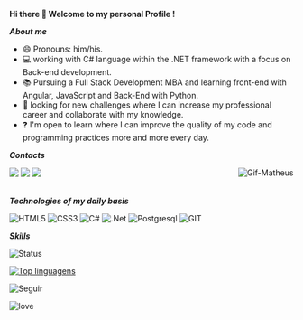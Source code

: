 <b> Hi there 👋 Welcome to my personal Profile ! </b>

<b><i>About me</i></b>
- 😄 Pronouns: him/his.
- 💻 working with C# language within the .NET framework with a focus on Back-end development.
- 📚 Pursuing a Full Stack Development MBA and learning front-end with Angular, JavaScript and Back-End with Python.
- 👯 looking for new challenges where I can increase my professional career and collaborate with my knowledge.
- ❓ I'm open to learn where I can improve the quality of my code and programming practices more and more every day.

<!-- links -->
<b><i>Contacts</i></b>
<div>
  <a href = "https://www.linkedin.com/in/matheus-silva-monteiro-580883217"><img src="https://img.shields.io/badge/LinkedIn-0077B5?style=for-the-badge&logo=linkedin&logoColor=white"target="_blank"></a>
  <a href = "mailto:mathsilvasm@outlook.com"><img src="https://img.shields.io/badge/Microsoft_Outlook-0078D4?style=for-the-badge&logo=microsoft-outlook&logoColor=white"target="_blank"></a>
  <a href = "https://wa.me/5511989359118"><img src="https://img.shields.io/badge/WhatsApp-25D366?style=for-the-badge&logo=whatsapp&logoColor=white"target="_blank">
 </a>
  <img align="right" alt ="Gif-Matheus" src="https://media.giphy.com/media/PFmHKWO6TSHmAxypR8/giphy.gif">
</div>

<br/>

<!-- Tecnologias -->
<b><i>Technologies of my daily basis</i></b>

![HTML5](https://img.shields.io/badge/HTML5-E34F26?style=for-the-badge&logo=html5&logoColor=white)
![CSS3](https://img.shields.io/badge/CSS3-1572B6?style=for-the-badge&logo=css3&logoColor=white)
![C#](https://img.shields.io/badge/C%23-239120?style=for-the-badge&logo=c-sharp&logoColor=white)
![.Net](https://img.shields.io/badge/.NET-5C2D91?style=for-the-badge&logo=.net&logoColor=white)
![Postgresql](https://img.shields.io/badge/PostgreSQL-316192?style=for-the-badge&logo=postgresql&logoColor=white)
![GIT](https://img.shields.io/badge/GIT-E44C30?style=for-the-badge&logo=git&logoColor=white)

<!-- graficos  -->
<b><i>Skills</i></b>

<i class="devicon-github-original colored"></i>

![Status](https://github-readme-stats.vercel.app/api?username=mathsilvaz&show_icons=true&theme=radical)

[![Top linguagens](https://github-readme-stats.vercel.app/api/top-langs/?username=mathsilvaz&layout=compact)](https://github.com/mathsilvaz/github-readme-stats)

![Seguir](https://img.shields.io/github/followers/mathsilvaz.svg?style=social&label=Follow&maxAge=2592000)

![love](http://ForTheBadge.com/images/badges/built-with-love.svg)

